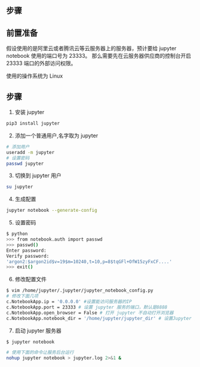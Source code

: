 ## 步骤

## 前置准备

假设使用的是阿里云或者腾讯云等云服务器上的服务器，预计要给 jupyter notebook 使用的端口号为 23333。
那么需要先在云服务器供应商的控制台开启 23333 端口的外部访问权限。

使用的操作系统为 Linux

## 步骤

1. 安装 jupyter

```bash
pip3 install jupyter
```

2. 添加一个普通用户,名字取为 jupyter

```bash
# 添加用户
useradd -m jupyter
# 设置密码
passwd jupyter
```

3. 切换到 jupyter 用户

```bash
su jupyter
```

4. 生成配置

```bash
jupyter notebook --generate-config
```

5. 设置密码

```bash
$ python
>>> from notebook.auth import passwd
>>> passwd()
Enter password:
Verify password:
'argon2:$argon2id$v=19$m=10240,t=10,p=8$tqGFl+OfW15zyFxCF....'
>>> exit()
```

6. 修改配置文件 

```bash
$ vim /home/jupyter/.jupyter/jupyter_notebook_config.py
# 修改下面几项
c.NotebookApp.ip = '0.0.0.0' #设置能访问服务器的IP
c.NotebookApp.port = 23333 # 设置 jupyter 服务的端口，默认是8888
c.NotebookApp.open_browser = False # 打开 jupyter 不自动打开浏览器
c.NotebookApp.notebook_dir = '/home/jupyter/jupyter_dir' # 设置Jupyter 服务器的根目录
```

7. 启动 jupyter 服务器

```bash
$ jupyter notebook

# 使用下面的命令让服务后台运行
nohup jupyter notebook > jupyter.log 2>&1 &
```
